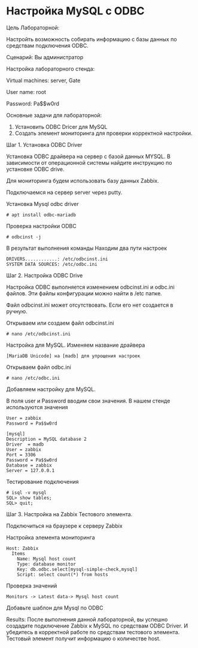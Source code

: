 # Настройка MySQL с ODBC

Цель Лабораторной:

Настройть возможность собирать информацию с базы данных по средствам подключения ODBC.

Сценарий:
Вы администратор 

Настройка лабораторного стенда:

Virtual machines: server, Gate

User name: root

Password: Pa$$w0rd

Основные задачи для лабораторной:

1. Установить ODBC Dricer для MySQL
2. Создать элемент мониторинга для проверки корректной настройки.

Шаг 1. Установка ODBC Driver

Установка ODBC драйвера на сервер c базой данных MYSQL.
В зависимости от операционной системы найдите инструкцию по установке ODBC drive.

Для мониторинга будем использовать базу данных Zabbix.

Подключаемся на сервер server через putty.

Установка Mysql odbc driver
```
# apt install odbc-mariadb
```
Проверка настройки ODBC
```
# odbcinst -j
```
В результат выполнения команды 
Находим два пути настроек
```
DRIVERS............: /etc/odbcinst.ini
SYSTEM DATA SOURCES: /etc/odbc.ini
```
Шаг 2. Настройка ODBC Drive

Настройка ODBC выполняется изменением odbcinst.ini и odbc.ini файлов. Эти файлы конфигурации можно найти в /etc папке. 

Файл odbcinst.ini может отсутствовать. Если его нет создается в ручную.

Открываем или создаем файл odbcinst.ini
```
# nano /etc/odbcinst.ini
```
Настройка для MySQL. Изменяем название драйвера
```
[MariaDB Unicode] на [madb] для упрощения настроек
```
Открываем файл odbc.ini
```
# nano /etc/odbc.ini
```
Добавляем настройку для MySQL.

В поля user и Password вводим свои значения.
В нашем стенде используются значения 
```
User = zabbix
Password = Pa$$w0rd
```
```
[mysql]                       
Description = MySQL database 2                 
Driver  = madb                                
User = zabbix                                    
Port = 3306                                    
Password = Pa$$w0rd                           
Database = zabbix                             
Server = 127.0.0.1
```
Тестирование подключения 
```
# isql -v mysql
SQL> show tables;
SQL> quit;
```
Шаг 3. Настройка на Zabbix Тестового элемента.

Подключиться на браузере к серверу Zabbix

Настройка элемента мониторинга
```
Host: Zabbix
  Items
    Name: Mysql host count
    Type: database monitor
    Key: db.odbc.select[mysql-simple-check,mysql]
    Script: select count(*) from hosts
```
Проверка значений 
```
Monitors -> Latest data-> Mysql host count
```

Добавьте шаблон для Mysql по ODBC


Results: После выполнения данной лабораторной, вы успешно создадите подключение Zabbix к MySQL по средствам ODBC Driver.
И убедитесь в корректной работе по средствам тестового элемента. Тестовый элемент получит информацию о количестве host.



